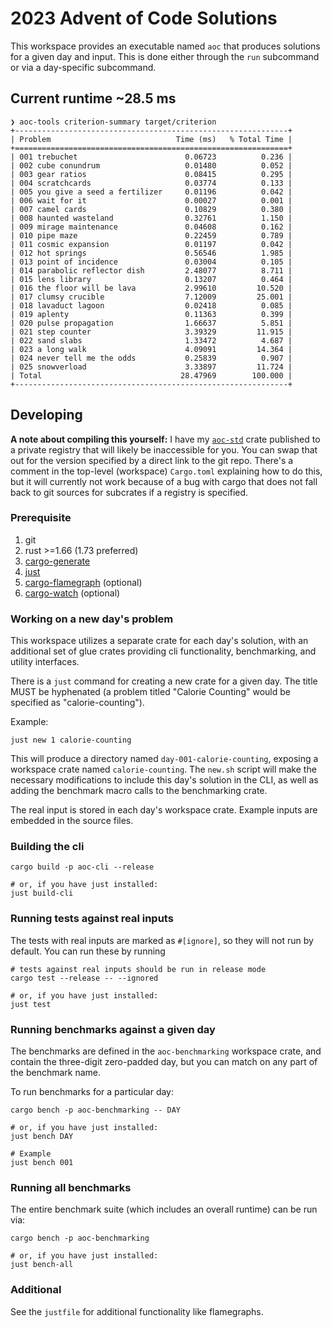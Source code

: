# 2023 Advent of Code Solutions

This workspace provides an executable named `aoc` that produces solutions for a
given day and input. This is done either through the `run` subcommand or via a
day-specific subcommand.

## Current runtime ~28.5 ms

```
❯ aoc-tools criterion-summary target/criterion
+-------------------------------------------------------------+
| Problem                            Time (ms)   % Total Time |
+=============================================================+
| 001 trebuchet                        0.06723          0.236 |
| 002 cube conundrum                   0.01480          0.052 |
| 003 gear ratios                      0.08415          0.295 |
| 004 scratchcards                     0.03774          0.133 |
| 005 you give a seed a fertilizer     0.01196          0.042 |
| 006 wait for it                      0.00027          0.001 |
| 007 camel cards                      0.10829          0.380 |
| 008 haunted wasteland                0.32761          1.150 |
| 009 mirage maintenance               0.04608          0.162 |
| 010 pipe maze                        0.22459          0.789 |
| 011 cosmic expansion                 0.01197          0.042 |
| 012 hot springs                      0.56546          1.985 |
| 013 point of incidence               0.03004          0.105 |
| 014 parabolic reflector dish         2.48077          8.711 |
| 015 lens library                     0.13207          0.464 |
| 016 the floor will be lava           2.99610         10.520 |
| 017 clumsy crucible                  7.12009         25.001 |
| 018 lavaduct lagoon                  0.02418          0.085 |
| 019 aplenty                          0.11363          0.399 |
| 020 pulse propagation                1.66637          5.851 |
| 021 step counter                     3.39329         11.915 |
| 022 sand slabs                       1.33472          4.687 |
| 023 a long walk                      4.09091         14.364 |
| 024 never tell me the odds           0.25839          0.907 |
| 025 snowverload                      3.33897         11.724 |
| Total                               28.47969        100.000 |
+-------------------------------------------------------------+
```


## Developing

**A note about compiling this yourself:** I have my
[`aoc-std`](https://github.com/mattcl/aoc-std.git) crate published to a private
registry that will likely be inaccessible for you. You can swap that out for the
version specified by a direct link to the git repo. There's a comment in the
top-level (workspace) `Cargo.toml` explaining how to do this, but it will
currently not work because of a bug with cargo that does not fall back to git
sources for subcrates if a registry is specified.


### Prerequisite

1. git
2. rust >=1.66 (1.73 preferred)
3. [cargo-generate](https://crates.io/crates/cargo-generate)
4. [just](https://github.com/casey/just#packages)
5. [cargo-flamegraph](https://crates.io/crates/flamegraph) (optional)
5. [cargo-watch](https://crates.io/crates/cargo-watch) (optional)


### Working on a new day's problem

This workspace utilizes a separate crate for each day's solution, with an
additional set of glue crates providing cli functionality, benchmarking, and
utility interfaces.

There is a `just` command for creating a new crate for a given day. The title
MUST be hyphenated (a problem titled "Calorie Counting" would be specified as
"calorie-counting").

Example:

```
just new 1 calorie-counting
```

This will produce a directory named `day-001-calorie-counting`, exposing a
workspace crate named `calorie-counting`. The `new.sh` script will make the
necessary modifications to include this day's solution in the CLI, as well as
adding the benchmark macro calls to the benchmarking crate.

The real input is stored in each day's workspace crate. Example inputs are
embedded in the source files.


### Building the cli

```
cargo build -p aoc-cli --release

# or, if you have just installed:
just build-cli
```


### Running tests against real inputs

The tests with real inputs are marked as `#[ignore]`, so they will not run by
default. You can run these by running

```
# tests against real inputs should be run in release mode
cargo test --release -- --ignored

# or, if you have just installed:
just test
```


### Running benchmarks against a given day

The benchmarks are defined in the `aoc-benchmarking` workspace crate, and
contain the three-digit zero-padded day, but you can match on any part of the
benchmark name.

To run benchmarks for a particular day:

```
cargo bench -p aoc-benchmarking -- DAY

# or, if you have just installed:
just bench DAY

# Example
just bench 001
```


### Running all benchmarks

The entire benchmark suite (which includes an overall runtime) can be run via:

```
cargo bench -p aoc-benchmarking

# or, if you have just installed:
just bench-all
```

### Additional

See the `justfile` for additional functionality like flamegraphs.
